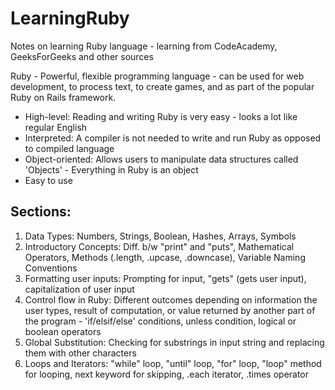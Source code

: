 # LearningRuby
Notes on learning Ruby language - learning from CodeAcademy, GeeksForGeeks and other sources

Ruby - Powerful, flexible programming language - can be used for web development, to process text, to create games, and as part of the popular Ruby on Rails framework.

- High-level: Reading and writing Ruby is very easy - looks a lot like regular English
- Interpreted: A compiler is not needed to write and run Ruby as opposed to compiled language
- Object-oriented: Allows users to manipulate data structures called 'Objects' - Everything in Ruby is an object
- Easy to use

## Sections: 

1. Data Types: Numbers, Strings, Boolean, Hashes, Arrays, Symbols
2. Introductory Concepts: Diff. b/w "print" and "puts", Mathematical Operators, Methods (.length, .upcase, .downcase), Variable Naming Conventions
3. Formatting user inputs: Prompting for input, "gets" (gets user input), capitalization of user input
4. Control flow in Ruby: Different outcomes depending on information the user types, result of computation, or value returned by another part of the program - 'if/elsif/else' conditions, unless condition, logical or boolean operators 
5. Global Substitution: Checking for substrings in input string and replacing them with other characters
6. Loops and Iterators: "while" loop, "until" loop, "for" loop, "loop" method for looping, next keyword for skipping, .each iterator, .times operator 